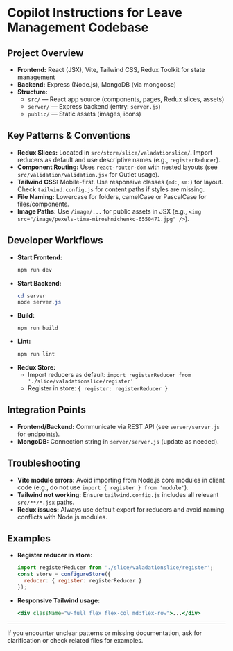# Copilot Instructions for Leave Management Codebase

## Project Overview
- **Frontend:** React (JSX), Vite, Tailwind CSS, Redux Toolkit for state management
- **Backend:** Express (Node.js), MongoDB (via mongoose)
- **Structure:**
  - `src/` — React app source (components, pages, Redux slices, assets)
  - `server/` — Express backend (entry: `server.js`)
  - `public/` — Static assets (images, icons)

## Key Patterns & Conventions
- **Redux Slices:** Located in `src/store/slice/valadationslice/`. Import reducers as default and use descriptive names (e.g., `registerReducer`).
- **Component Routing:** Uses `react-router-dom` with nested layouts (see `src/validation/validation.jsx` for Outlet usage).
- **Tailwind CSS:** Mobile-first. Use responsive classes (`md:`, `sm:`) for layout. Check `tailwind.config.js` for content paths if styles are missing.
- **File Naming:** Lowercase for folders, camelCase or PascalCase for files/components.
- **Image Paths:** Use `/image/...` for public assets in JSX (e.g., `<img src="/image/pexels-tima-miroshnichenko-6550471.jpg" />`).

## Developer Workflows
- **Start Frontend:**
  ```powershell
  npm run dev
  ```
- **Start Backend:**
  ```powershell
  cd server
  node server.js
  ```
- **Build:**
  ```powershell
  npm run build
  ```
- **Lint:**
  ```powershell
  npm run lint
  ```
- **Redux Store:**
  - Import reducers as default: `import registerReducer from './slice/valadationslice/register'`
  - Register in store: `{ register: registerReducer }`

## Integration Points
- **Frontend/Backend:** Communicate via REST API (see `server/server.js` for endpoints).
- **MongoDB:** Connection string in `server/server.js` (update as needed).

## Troubleshooting
- **Vite module errors:** Avoid importing from Node.js core modules in client code (e.g., do not use `import { register } from 'module'`).
- **Tailwind not working:** Ensure `tailwind.config.js` includes all relevant `src/**/*.jsx` paths.
- **Redux issues:** Always use default export for reducers and avoid naming conflicts with Node.js modules.

## Examples
- **Register reducer in store:**
  ```js
  import registerReducer from './slice/valadationslice/register';
  const store = configureStore({
    reducer: { register: registerReducer }
  });
  ```
- **Responsive Tailwind usage:**
  ```jsx
  <div className="w-full flex flex-col md:flex-row">...</div>
  ```

---
If you encounter unclear patterns or missing documentation, ask for clarification or check related files for examples.
